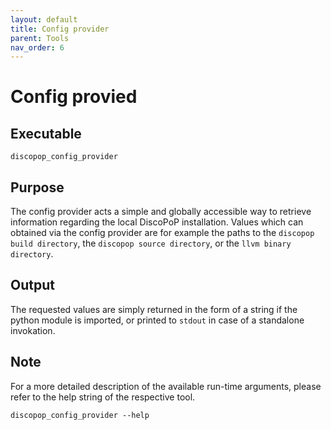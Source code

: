 ```yaml
---
layout: default
title: Config provider
parent: Tools
nav_order: 6
---
```


# Config provied
## Executable
`discopop_config_provider`

## Purpose
The config provider acts a simple and globally accessible way to retrieve information regarding the local DiscoPoP installation.
Values which can obtained via the config provider are for example the paths to the `discopop build directory`, the `discopop source directory`, or the `llvm binary directory`.


## Output
The requested values are simply returned in the form of a string if the python module is imported, or printed to `stdout` in case of a standalone invokation.

## Note
For a more detailed description of the available run-time arguments, please refer to the help string of the respective tool.
```
discopop_config_provider --help
```